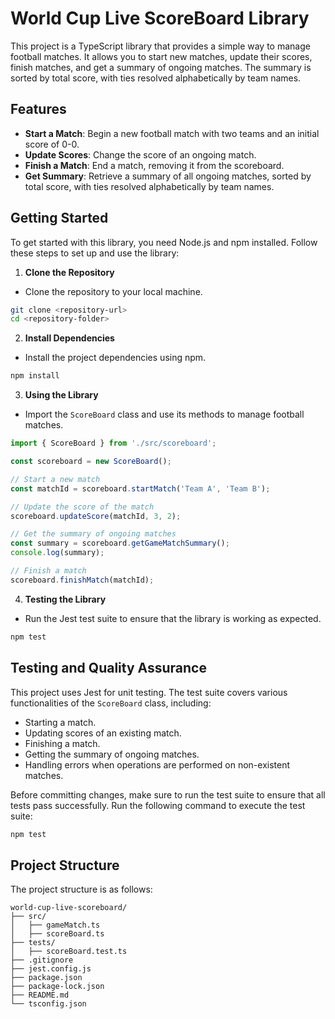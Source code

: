 # World Cup Live ScoreBoard Library

This project is a TypeScript library that provides a simple way to manage football matches. It allows you to start new matches, update their scores, finish matches, and get a summary of ongoing matches. The summary is sorted by total score, with ties resolved alphabetically by team names.

## Features

- **Start a Match**: Begin a new football match with two teams and an initial score of 0-0.
- **Update Scores**: Change the score of an ongoing match.
- **Finish a Match**: End a match, removing it from the scoreboard.
- **Get Summary**: Retrieve a summary of all ongoing matches, sorted by total score, with ties resolved alphabetically by team names.

## Getting Started

To get started with this library, you need Node.js and npm installed. Follow these steps to set up and use the library:

1. **Clone the Repository**
  - Clone the repository to your local machine.

```bash
git clone <repository-url>
cd <repository-folder>
```

2. **Install Dependencies**
  - Install the project dependencies using npm.

```bash
npm install
```

3. **Using the Library**
  - Import the `ScoreBoard` class and use its methods to manage football matches.

```typescript
import { ScoreBoard } from './src/scoreboard';

const scoreboard = new ScoreBoard();

// Start a new match
const matchId = scoreboard.startMatch('Team A', 'Team B');

// Update the score of the match
scoreboard.updateScore(matchId, 3, 2);

// Get the summary of ongoing matches
const summary = scoreboard.getGameMatchSummary();
console.log(summary);

// Finish a match
scoreboard.finishMatch(matchId);
```

4. **Testing the Library**
  - Run the Jest test suite to ensure that the library is working as expected.

```bash
npm test
```

## Testing and Quality Assurance

This project uses Jest for unit testing. The test suite covers various functionalities of the `ScoreBoard` class, including:

- Starting a match.
- Updating scores of an existing match.
- Finishing a match.
- Getting the summary of ongoing matches.
- Handling errors when operations are performed on non-existent matches.

Before committing changes, make sure to run the test suite to ensure that all tests pass successfully. Run the following command to execute the test suite:

```bash
npm test
```

## Project Structure

The project structure is as follows:

```plaintext
world-cup-live-scoreboard/
├── src/
│   ├── gameMatch.ts
│   ├── scoreBoard.ts
├── tests/
│   ├── scoreBoard.test.ts
├── .gitignore
├── jest.config.js
├── package.json
├── package-lock.json
├── README.md
└── tsconfig.json
```